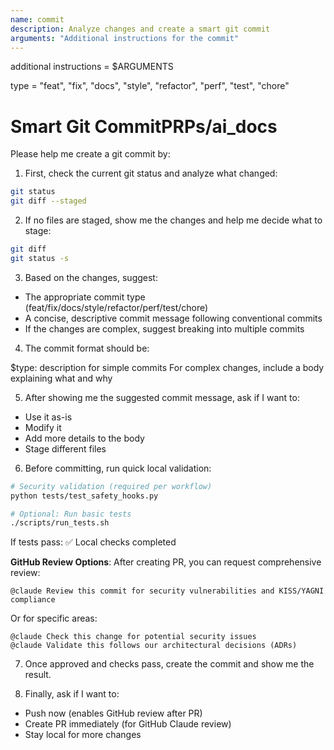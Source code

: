 ```yaml
---
name: commit
description: Analyze changes and create a smart git commit
arguments: "Additional instructions for the commit"
---
```


additional instructions = $ARGUMENTS

type = "feat", "fix", "docs", "style", "refactor", "perf", "test", "chore"

# Smart Git CommitPRPs/ai_docs

Please help me create a git commit by:

1. First, check the current git status and analyze what changed:

```bash
git status
git diff --staged
```

2. If no files are staged, show me the changes and help me decide what to stage:

```bash
git diff
git status -s
```

3. Based on the changes, suggest:

- The appropriate commit type (feat/fix/docs/style/refactor/perf/test/chore)
- A concise, descriptive commit message following conventional commits
- If the changes are complex, suggest breaking into multiple commits

4. The commit format should be:

$type: description for simple commits
For complex changes, include a body explaining what and why

5. After showing me the suggested commit message, ask if I want to:

- Use it as-is
- Modify it
- Add more details to the body
- Stage different files

6. Before committing, run quick local validation:

```bash
# Security validation (required per workflow)
python tests/test_safety_hooks.py

# Optional: Run basic tests
./scripts/run_tests.sh
```

If tests pass: ✅ Local checks completed

**GitHub Review Options**: After creating PR, you can request comprehensive review:

```text
@claude Review this commit for security vulnerabilities and KISS/YAGNI compliance
```

Or for specific areas:

```text
@claude Check this change for potential security issues
@claude Validate this follows our architectural decisions (ADRs)
```

7. Once approved and checks pass, create the commit and show me the result.

8. Finally, ask if I want to:

- Push now (enables GitHub review after PR)
- Create PR immediately (for GitHub Claude review)
- Stay local for more changes
